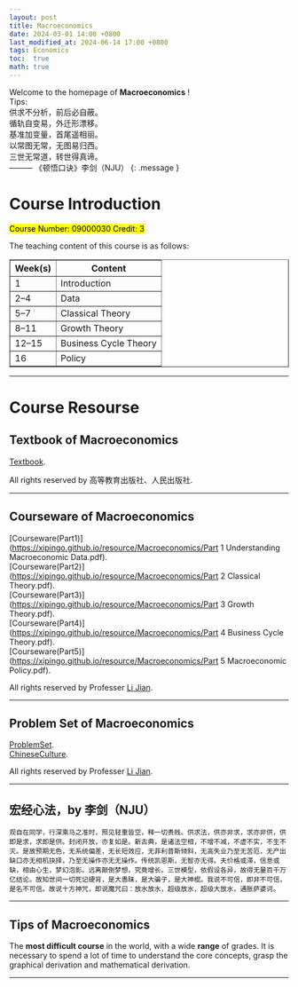```yaml
---
layout: post
title: Macroeconomics
date: 2024-03-01 14:00 +0800
last_modified_at: 2024-06-14 17:00 +0800
tags: Economics
toc:  true
math: true
---
```

Welcome to the homepage of **Macroeconomics** !   
Tips:    
供求不分析，前后必自蔽。   
循轨自变易，外迁形漂移。   
基准加变量，首尾遥相丽。   
以常图无常，无图易归西。   
三世无常道，转世得真谛。   
——— 《顿悟口诀》李剑（NJU）
{: .message }

# Course Introduction

<mark>Course Number: 09000030 Credit: 3</mark>

The teaching content of this course is as follows:   

<table border="1" width="100%">
  <tr>
    <th>Week(s)</th>
    <th>Content</th>
  </tr>
  <tr>
    <td>1</td>
    <td>Introduction</td>
  </tr>
  <tr>
    <td>2–4</td>
    <td>Data</td>
  </tr>
  <tr>
    <td>5–7</td>
    <td>Classical Theory</td>
  </tr>
  <tr>
    <td>8–11</td>
    <td>Growth Theory</td>
  </tr>
  <tr>
    <td>12–15</td>
    <td>Business Cycle Theory</td>
  </tr>
  <tr>
    <td>16</td>
    <td>Policy</td>
  </tr>
</table>

-----

# Course Resourse

## Textbook of Macroeconomics

 [Textbook](https://book.douban.com/subject/34855038/).
 

All rights reserved by 高等教育出版社、人民出版社.

-----

## Courseware of Macroeconomics

 [Courseware(Part1)](https://xipingo.github.io/resource/Macroeconomics/Part 1 Understanding Macroeconomic Data.pdf).   
 [Courseware(Part2)](https://xipingo.github.io/resource/Macroeconomics/Part 2 Classical Theory.pdf).   
 [Courseware(Part3)](https://xipingo.github.io/resource/Macroeconomics/Part 3 Growth Theory.pdf).   
 [Courseware(Part4)](https://xipingo.github.io/resource/Macroeconomics/Part 4 Business Cycle Theory.pdf).  
 [Courseware(Part5)](https://xipingo.github.io/resource/Macroeconomics/Part 5 Macroeconomic Policy.pdf).  

 All rights reserved by Professer [Li Jian](https://nubs.nju.edu.cn/lj_9567/list.htm).

-----

## Problem Set of Macroeconomics

 [ProblemSet](https://xipingo.github.io/resource/Macroeconomics/ProblemSet.pdf).  
 [ChineseCulture](https://xipingo.github.io/resource/Macroeconomics/ChineseCulture.pdf).  

 All rights reserved by Professer [Li Jian](https://nubs.nju.edu.cn/lj_9567/list.htm).

-----

## 宏经心法，by 李剑（NJU）

```
观自在同学，行深乘马之准时，照见轻重皆空，释一切贵贱。供求法，供亦非求，求亦非供，供即是求，求即是供。封闭开放，亦复如是。新古典，是诸法空相，不增不减，不虚不实，不生不灭。是故预期无色，无系统偏差，无长短效应，无菲利普斯倾斜，无高失业乃至无苦厄，无产出缺口亦无相机抉择，乃至无操作亦无无操作。传统凯恩斯，无智亦无得。夫价格或滞，信息或缺，相由心生，梦幻泡影。远离颠倒梦想，究竟增长。三世模型，依假设各异，故得无量百千万亿结论。故知世间一切死记硬背，是大愚昧，是大骗子，是大神棍。我说不可信，即非不可信，是名不可信。故说十方神咒，即说魔咒曰：放水放水，超级放水，超级大放水，通胀萨婆诃。
```

-----

## Tips of Macroeconomics

The **most difficult course** in the world, with a wide **range** of grades. It is necessary to spend a lot of time to understand the core concepts, grasp the graphical derivation and mathematical derivation.

-----
